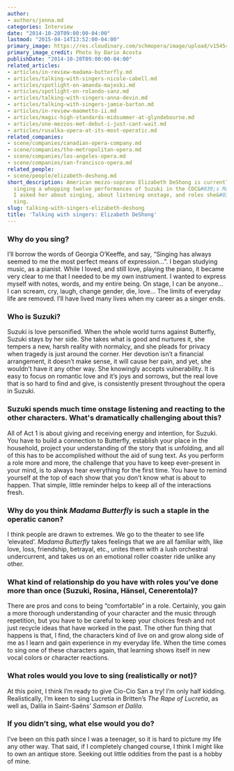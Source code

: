 ```yaml
---
author:
- authors/jenna.md
categories: Interview
date: "2014-10-20T09:00:00-04:00"
lastmod: "2015-04-14T13:52:00-04:00"
primary_image: https://res.cloudinary.com/schmopera/image/upload/v1545409169/media/webhook-uploads/1429033804460/da1.jpg.jpg
primary_image_credit: Photo by Dario Acosta
publishDate: "2014-10-20T09:00:00-04:00"
related_articles:
- articles/in-review-madama-butterfly.md
- articles/talking-with-singers-nicole-cabell.md
- articles/spotlight-on-amanda-majeski.md
- articles/spotlight-on-rolando-sanz.md
- articles/talking-with-singers-anna-devin.md
- articles/talking-with-singers-jamie-barton.md
- articles/in-review-maometto-ii.md
- articles/magic-high-standards-midsummer-at-glyndebourne.md
- articles/one-mezzos-met-debut-i-just-cant-wait.md
- articles/rusalka-opera-at-its-most-operatic.md
related_companies:
- scene/companies/canadian-opera-company.md
- scene/companies/the-metropolitan-opera.md
- scene/companies/los-angeles-opera.md
- scene/companies/san-francisco-opera.md
related_people:
- scene/people/elizabeth-deshong.md
short_description: American mezzo-soprano Elizabeth DeShong is currently in Toronto,
  singing a whopping twelve performances of Suzuki in the COC&#039;s Madama Butterfly.
  I asked her about singing, about listening onstage, and roles she&#039;d love to
  sing.
slug: talking-with-singers-elizabeth-deshong
title: 'Talking with singers: Elizabeth DeShong'
---
```


### Why do you sing?

 I’ll borrow the words of Georgia O’Keeffe, and say, “Singing has always seemed to me the most perfect means of expression...”. I began studying music, as a pianist. While I loved, and still love, playing the piano, it became very clear to me that I needed to be my own instrument. I wanted to express myself with notes, words, and my entire being. On stage, I can be anyone... I can scream, cry, laugh, change gender, die, love... The limits of everyday life are removed. I’ll have lived many lives when my career as a singer ends. 

### Who is Suzuki?

 Suzuki is love personified. When the whole world turns against Butterfly, Suzuki stays by her side. She takes what is good and nurtures it, she tempers a new, harsh reality with normalcy, and she pleads for privacy when tragedy is just around the corner. Her devotion isn’t a financial arrangement, it doesn’t make sense, it will cause her pain, and yet, she wouldn’t have it any other way. She knowingly accepts vulnerability. It is easy to focus on romantic love and it’s joys and sorrows, but the real love that is so hard to find and give, is consistently present throughout the opera in Suzuki.

### Suzuki spends much time onstage listening and reacting to the other characters. What's dramatically challenging about this?

 All of Act 1 is about giving and receiving energy and intention, for Suzuki. You have to build a connection to Butterfly, establish your place in the household, project your understanding of the story that is unfolding, and all of this has to be accomplished without the aid of sung text. As you perform a role more and more, the challenge that you have to keep ever-present in your mind, is to always hear everything for the first time. You have to remind yourself at the top of each show that you don’t know what is about to happen. That simple, little reminder helps to keep all of the interactions fresh. 

### Why do you think _Madama Butterfly_ is such a staple in the operatic canon?

 I think people are drawn to extremes. We go to the theater to see life ‘elevated’. _Madama Butterfly_ takes feelings that we are all familiar with, like love, loss, friendship, betrayal, etc., unites them with a lush orchestral undercurrent, and takes us on an emotional roller coaster ride unlike any other. 

### What kind of relationship do you have with roles you’ve done more than once (Suzuki, Rosina, Hänsel, Cenerentola)?

 There are pros and cons to being “comfortable” in a role. Certainly, you gain a more thorough understanding of your character and the music through repetition, but you have to be careful to keep your choices fresh and not just recycle ideas that have worked in the past. The other fun thing that happens is that, I find, the characters kind of live on and grow along side of me as I learn and gain experience in my everyday life. When the time comes to sing one of these characters again, that learning shows itself in new vocal colors or character reactions. 
### What roles would you love to sing (realistically or not)?

 At this point, I think I’m ready to give Cio-Cio San a try! I’m only half kidding. Realistically, I’m keen to sing Lucretia in Britten’s _The Rape of Lucretia_, as well as, Dalila in Saint-Saëns’ _Samson et Dalila_.

### If you didn’t sing, what else would you do?

 I’ve been on this path since I was a teenager, so it is hard to picture my life any other way. That said, if I completely changed course, I think I might like to own an antique store. Seeking out little oddities from the past is a hobby of mine.
